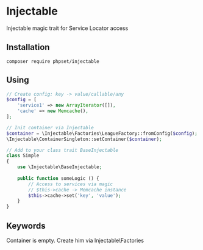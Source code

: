# Injectable
Injectable magic trait for Service Locator access

## Installation
```shell
composer require phpset/injectable
```
## Using
```php
// Create config: key -> value/callable/any
$config = [
    'service1' => new ArrayIterator([]),
    'cache' => new Memcache(),
];

// Init container via Injectable
$container = \Injectable\Factories\LeagueFactory::fromConfig($config);
\Injectable\ContainerSingleton::setContainer($container);

// Add to your class trait BaseInjectable
class Simple
{
    use \Injectable\BaseInjectable;
    
    public function someLogic () {
        // Access to services via magic
        // $this->cache -> Memcache instance
        $this->cache->set('key', 'value');
    }
}
```

## Keywords
Container is empty. Create him via Injectable\Factories
